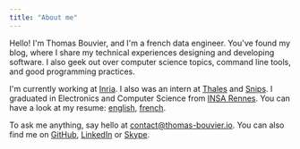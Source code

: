 ```yaml
---
title: "About me"
---
```


Hello! I'm Thomas Bouvier, and I'm a french data engineer. You've found my blog, where I share my technical experiences designing and developing software. I also geek out over computer science topics, command line tools, and good programming practices.

I'm currently working at [Inria](https://www.inria.fr/). I also was an intern at [Thales](https://www.thalesgroup.com/) and [Snips](https://snips.ai/). I graduated in Electronics and Computer Science from [INSA Rennes](https://www.insa-rennes.fr/). You can have a look at my resume: [english](/resume/resume_thomas_bouvier.pdf), [french](/resume/cv_thomas_bouvier.pdf).

To ask me anything, say hello at contact@thomas-bouvier.io. You can also find me on [GitHub](https://github.com/thomas-bouvier), [LinkedIn](https://www.linkedin.com/in/thomas-bouvier/) or [Skype](skype:thomas.bouvier@outlook.fr).
